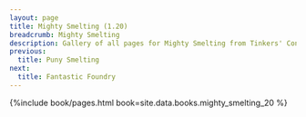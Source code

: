 ```yaml
---
layout: page
title: Mighty Smelting (1.20)
breadcrumb: Mighty Smelting
description: Gallery of all pages for Mighty Smelting from Tinkers' Construct in Minecraft 1.20.1.
previous:
  title: Puny Smelting
next:
  title: Fantastic Foundry
---
```


{%include book/pages.html book=site.data.books.mighty_smelting_20 %}